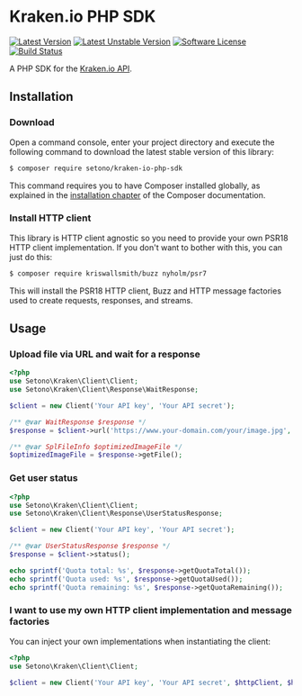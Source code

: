 # Kraken.io PHP SDK

[![Latest Version][ico-version]][link-packagist]
[![Latest Unstable Version][ico-unstable-version]][link-packagist]
[![Software License][ico-license]](LICENSE)
[![Build Status][ico-github-actions]][link-github-actions]

A PHP SDK for the [Kraken.io API](https://kraken.io/docs/getting-started).

## Installation

### Download
Open a command console, enter your project directory and execute the following command to download the latest stable version of this library:

```bash
$ composer require setono/kraken-io-php-sdk
```

This command requires you to have Composer installed globally, as explained in the [installation chapter](https://getcomposer.org/doc/00-intro.md) of the Composer documentation.

### Install HTTP client
This library is HTTP client agnostic so you need to provide your own PSR18 HTTP client implementation.
If you don't want to bother with this, you can just do this:

```bash
$ composer require kriswallsmith/buzz nyholm/psr7
```

This will install the PSR18 HTTP client, Buzz and HTTP message factories used to create requests, responses, and streams.

## Usage

### Upload file via URL and wait for a response
```php
<?php
use Setono\Kraken\Client\Client;
use Setono\Kraken\Client\Response\WaitResponse;

$client = new Client('Your API key', 'Your API secret');

/** @var WaitResponse $response */
$response = $client->url('https://www.your-domain.com/your/image.jpg', true);

/** @var SplFileInfo $optimizedImageFile */
$optimizedImageFile = $response->getFile();
```

### Get user status
```php
<?php
use Setono\Kraken\Client\Client;
use Setono\Kraken\Client\Response\UserStatusResponse;

$client = new Client('Your API key', 'Your API secret');

/** @var UserStatusResponse $response */
$response = $client->status();

echo sprintf('Quota total: %s', $response->getQuotaTotal());
echo sprintf('Quota used: %s', $response->getQuotaUsed());
echo sprintf('Quota remaining: %s', $response->getQuotaRemaining());
```

### I want to use my own HTTP client implementation and message factories

You can inject your own implementations when instantiating the client:

```php
<?php
use Setono\Kraken\Client\Client;

$client = new Client('Your API key', 'Your API secret', $httpClient, $httpRequestFactory, $httpStreamFactory);
```

[ico-version]: https://poser.pugx.org/setono/kraken-io-php-sdk/v/stable
[ico-unstable-version]: https://poser.pugx.org/setono/kraken-io-php-sdk/v/unstable
[ico-license]: https://poser.pugx.org/setono/kraken-io-php-sdk/license
[ico-github-actions]: https://github.com/Setono/kraken-io-php-sdk/workflows/build/badge.svg

[link-packagist]: https://packagist.org/packages/setono/kraken-io-php-sdk
[link-github-actions]: https://github.com/Setono/kraken-io-php-sdk/actions
